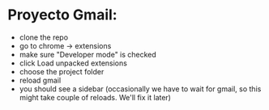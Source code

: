 Proyecto Gmail:
==============================

- clone the repo
- go to chrome -> extensions
- make sure "Developer mode" is checked
- click Load unpacked extensions
- choose the project folder
- reload gmail
- you should see a sidebar (occasionally we have to wait for gmail, so this might take couple of reloads. We'll fix it later)



